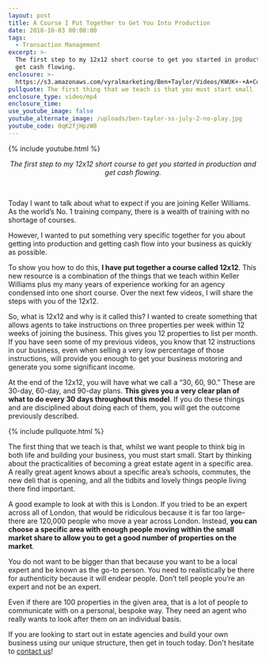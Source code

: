 ```yaml
---
layout: post
title: A Course I Put Together to Get You Into Production
date: 2018-10-03 00:00:00
tags:
  - Transaction Management
excerpt: >-
  The first step to my 12x12 short course to get you started in production and
  get cash flowing.
enclosure: >-
  https://s3.amazonaws.com/vyralmarketing/Ben+Taylor/Videos/KWUK+-+A+Course+I+Put+Together+to+Get+You+Into+Production.mp4
pullquote: The first thing that we teach is that you must start small
enclosure_type: video/mp4
enclosure_time:
use_youtube_image: false
youtube_alternate_image: /uploads/ben-taylor-ss-july-2-no-play.jpg
youtube_code: 0qK2fjHpzW8
---
```


{% include youtube.html %}

<center><em>The first step to my 12x12 short course to get you started in production and get cash flowing.</em></center>

&nbsp;

Today I want to talk about what to expect if you are joining Keller Williams. As the world’s No. 1 training company, there is a wealth of training with no shortage of courses.

However, I wanted to put something very specific together for you about getting into production and getting cash flow into your business as quickly as possible.

To show you how to do this, **I have put together a course called 12x12**. This new resource is a combination of the things that we teach within Keller Williams plus my many years of experience working for an agency condensed into one short course. Over the next few videos, I will share the steps with you of the 12x12.

So, what is 12x12 and why is it called this? I wanted to create something that allows agents to take instructions on three properties per week within 12 weeks of joining the business. This gives you 12 properties to list per month. If you have seen some of my previous videos, you know that 12 instructions in our business, even when selling a very low percentage of those instructions, will provide you enough to get your business motoring and generate you some significant income.

At the end of the 12x12, you will have what we call a “30, 60, 90.” These are 30-day, 60-day, and 90-day plans. **This gives you a very clear plan of what to do every 30 days throughout this model**. If you do these things and are disciplined about doing each of them, you will get the outcome previously described.

{% include pullquote.html %}

The first thing that we teach is that, whilst we want people to think big in both life and building your business, you must start small. Start by thinking about the practicalities of becoming a great estate agent in a specific area. A really great agent knows about a specific area’s schools, commutes, the new deli that is opening, and all the tidbits and lovely things people living there find important.

A good example to look at with this is London. If you tried to be an expert across all of London, that would be ridiculous because it is far too large–there are 120,000 people who move a year across London. Instead, **you can choose a specific area with enough people moving within the small market share to allow you to get a good number of properties on the market**.

You do not want to be bigger than that because you want to be a local expert and be known as the go-to person. You need to realistically be there for authenticity because it will endear people. Don’t tell people you’re an expert and not be an expert.

Even if there are 100 properties in the given area, that is a lot of people to communicate with on a personal, bespoke way. They need an agent who really wants to look after them on an individual basis.

If you are looking to start out in estate agencies and build your own business using our unique structure, then get in touch today. Don't hesitate to [contact us](https://www.kwuk.com/contact-us/)!